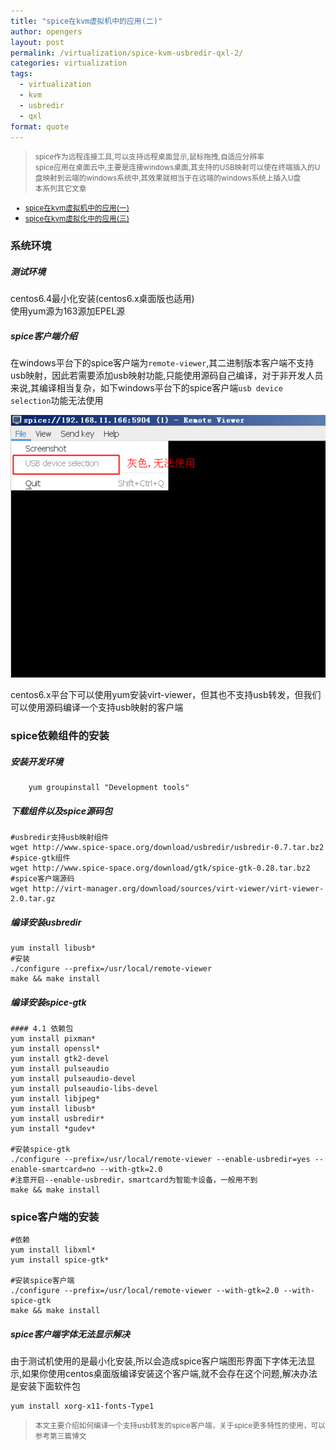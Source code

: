 ```yaml
---
title: "spice在kvm虚拟机中的应用(二)"
author: opengers
layout: post
permalink: /virtualization/spice-kvm-usbredir-qxl-2/
categories: virtualization
tags:
  - virtualization
  - kvm
  - usbredir
  - qxl
format: quote
---
```


> <small>spice作为远程连接工具,可以支持远程桌面显示,鼠标拖拽,自适应分辨率  
spice应用在桌面云中,主要是连接windows桌面,其支持的USB映射可以使在终端插入的U盘映射到云端的windows系统中,其效果就相当于在远端的windows系统上插入U盘    
本系列其它文章  
- [spice在kvm虚拟机中的应用(一)](http://www.isjian.com/virtualization/spice-kvm-usbredir-qxl-1/)   
- [spice在kvm虚拟化中的应用(三)](http://www.isjian.com/virtualization/spice-kvm-usbredir-qxl-3/)</small>  

### 系统环境

##### 测试环境  
centos6.4最小化安装(centos6.x桌面版也适用)  
使用yum源为163源加EPEL源

##### spice客户端介绍  
在windows平台下的spice客户端为`remote-viewer`,其二进制版本客户端不支持usb映射，因此若需要添加usb映射功能,只能使用源码自己编译，对于非开发人员来说,其编译相当复杂，如下windows平台下的spice客户端`usb device selection`功能无法使用

![spice-2-1](/images/virtualization/spice-kvm-usbredir-qxl-2/spice-qxl-2.png)

centos6.x平台下可以使用yum安装virt-viewer，但其也不支持usb转发，但我们可以使用源码编译一个支持usb映射的客户端

### spice依赖组件的安装

##### 安装开发环境

``` shell
    yum groupinstall "Development tools"
```

##### 下载组件以及spice源码包

``` shell
#usbredir支持usb映射组件
wget http://www.spice-space.org/download/usbredir/usbredir-0.7.tar.bz2
#spice-gtk组件
wget http://www.spice-space.org/download/gtk/spice-gtk-0.28.tar.bz2
#spice客户端源码
wget http://virt-manager.org/download/sources/virt-viewer/virt-viewer-2.0.tar.gz
```

##### 编译安装usbredir

``` shell
yum install libusb*
#安装
./configure --prefix=/usr/local/remote-viewer
make && make install
```

##### 编译安装spice-gtk

``` shell
#### 4.1 依赖包    
yum install pixman*
yum install openssl*
yum install gtk2-devel
yum install pulseaudio
yum install pulseaudio-devel
yum install pulseaudio-libs-devel
yum install libjpeg*
yum install libusb*
yum install usbredir*
yum install *gudev*

#安装spice-gtk
./configure --prefix=/usr/local/remote-viewer --enable-usbredir=yes --enable-smartcard=no --with-gtk=2.0
#注意开启--enable-usbredir，smartcard为智能卡设备，一般用不到
make && make install
```

### spice客户端的安装

``` shell
#依赖
yum install libxml*
yum install spice-gtk*

#安装spice客户端
./configure --prefix=/usr/local/remote-viewer --with-gtk=2.0 --with-spice-gtk
make && make install
```

##### spice客户端字体无法显示解决

由于测试机使用的是最小化安装,所以会造成spice客户端图形界面下字体无法显示,如果你使用centos桌面版编译安装这个客户端,就不会存在这个问题,解决办法是安装下面软件包

``` shell
yum install xorg-x11-fonts-Type1
```

> <small>本文主要介绍如何编译一个支持usb转发的spice客户端，关于spice更多特性的使用，可以参考第三篇博文</small>